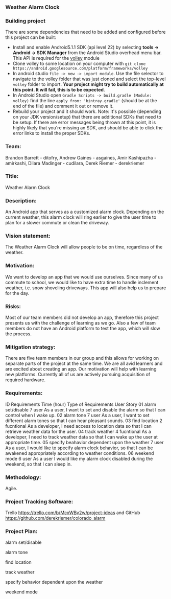 ### Weather Alarm Clock

### Building project
There are some dependencies that need to be added and configured before this project can be built:
 - Install and enable Android5.1.1 SDK (api level 22) by selecting **tools -> Android -> SDK Manager** from the Android Studio overhead menu bar.  This API is required for the  [volley](http://developer.android.com/training/volley/index.html) module
 - Clone volley to some location on your computer with `git clone https://android.googlesource.com/platform/frameworks/volley`
 - In android studio `file -> new -> import module`. Use the file selector to navigate to the volley folder that was just cloned and select the top-level `volley` folder to import. **Your project might try to build automatically at this point.  It will fail, this is to be expected**.
 - In Android Studio open `Gradle Scripts -> build.gradle (Module: volley)`  find the line `apply from: 'bintray.gradle'` (should be at the end of the file) and comment it out or remove it.
 - Rebuild your project and it should work.  Note: It's possible (depending on your JDK version/setup) that there are additional SDKs that need to be setup.  If there are error messages being thrown at this point, it is highly likely that you're missing an SDK, and should be able to click the error links to install the proper SDKs.

### Team:
Brandon Barrett - ditofry, Andrew Gaines - asgaines, Amir Kashipazha - amirkashi, Dilara Madinger - cudilara, Derek Riemer - derekriemer

### Title:
Weather Alarm Clock

### Description:
An Android app that serves as a customized alarm clock. Depending on the current weather, this alarm clock will ring earlier to give the user time to plan for a slower commute or clean the driveway.

### Vision statement:
The Weather Alarm Clock will allow people to be on time, regardless of the weather.

### Motivation:
We want to develop an app that we would use ourselves. Since many of us commute to school, we would like to have extra time to handle inclement weather, i.e. snow shoveling driveways. This app will also help us to prepare for the day.

### Risks:
Most of our team members did not develop an app, therefore this project presents us with the challenge of learning as we go. Also a few of team members do not have an Android platform to test the app, which will slow the process.

### Mitigation strategy:
There are five team members in our group and this allows for working on separate parts of the project at the same time. We are all avid learners and are excited about creating an app. Our motivation will help with learning new platforms. Currently all of us are actively pursuing acquisition of required hardware.

### Requirements:
ID	Requirements	Time (hour)	Type of Requirements	User Story
01	alarm set/disable	7	user	As a user, I want to set and disable the alarm so that I can control when I wake up.
02	alarm tone	7	user	As a user, I want to set different alarm tones so that I can hear pleasant sounds.
03	find location	2	fucntional	As a developer, I need access to location data so that I can retrieve weather data for the user.
04	track weather	4	fucntional	As a developer, I need to track weather data so that I can wake up the user at appropriate time.
05	specify beahavior dependent upon the weather	7	user	As a user, I would like to specify alarm clock behavior, so that I can be awakened appropriately according to weather conditions.
06	weekend mode	6	user	As a user I would like my alarm clock disabled during the weekend, so that I can sleep in.

### Methodology:
Agile.

### Project Tracking Software:
Trello https://trello.com/b/McxWBv2w/project-ideas and GitHub https://github.com/derekriemer/colorado_alarm

### Project Plan:
alarm set/disable

alarm tone

find location

track weather

specify behavior dependent upon the weather

weekend mode
